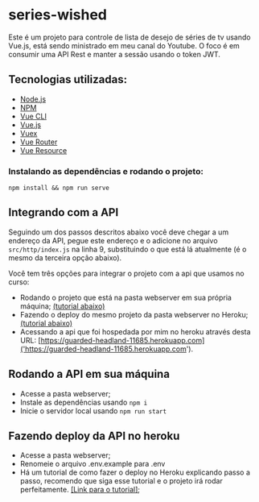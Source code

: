 # series-wished

Este é um projeto para controle de lista de desejo de séries de tv usando Vue.js, está sendo ministrado em meu canal do Youtube. O foco é em consumir uma API Rest e manter a sessão usando o token JWT.

## Tecnologias utilizadas:
  - [Node.js](https://nodejs.org)
  - [NPM](https://www.npmjs.com/)
  - [Vue CLI](https://cli.vuejs.org/)
  - [Vue.js](https://vuejs.org/)
  - [Vuex](https://vuex.vuejs.org/)
  - [Vue Router](https://router.vuejs.org/)
  - [Vue Resource](https://github.com/pagekit/vue-resource)


### Instalando as dependências e rodando o projeto:
```
npm install && npm run serve
```

## Integrando com a API

Seguindo um dos passos descritos abaixo você deve chegar a um endereço da API, pegue este endereço e o adicione no arquivo `src/http/index.js` na linha 9, substituindo o que está lá atualmente (é o mesmo da terceira opção abaixo).

Você tem três opções para integrar o projeto com a api que usamos no curso:
  - Rodando o projeto que está na pasta webserver em sua própria máquina; [(tutorial abaixo)](#rodando-a-api-em-sua-maquina)
  - Fazendo o deploy do mesmo projeto da pasta webserver no Heroku; [(tutorial abaixo)](#rodando-no-heroku)
  - Acessando a api que foi hospedada por mim no heroku através desta URL: [https://guarded-headland-11685.herokuapp.com]('https://guarded-headland-11685.herokuapp.com').

## Rodando a API em sua máquina

- Acesse a pasta webserver;
- Instale as dependências usando `npm i`
- Inicie o servidor local usando `npm run start`

## Fazendo deploy da API no heroku
- Acesse a pasta webserver;
- Renomeie o arquivo .env.example para .env
- Há um tutorial de como fazer o deploy no Heroku explicando passo a passo, recomendo que siga esse tutorial e o projeto irá rodar perfeitamente. [[Link para o tutorial]](https://appdividend.com/2018/04/14/how-to-deploy-nodejs-app-to-heroku/);
